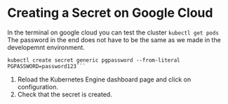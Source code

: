 # Creating a Secret on Google Cloud
In the terminal on google cloud you can test the cluster ```kubectl get pods```  
The password in the end does not have to be the same as we made in the developemnt environment.  
```
kubectl create secret generic pgpassword --from-literal PGPASSWORD=password123```  
```
1. Reload the Kubernetes Engine dashboard page and click on configuration.  
2. Check that the secret is created.  
